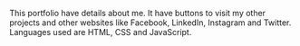 This portfolio have details about me. It have buttons to visit my other projects and other websites like Facebook, LinkedIn, Instagram and Twitter.
Languages used are HTML, CSS and JavaScript.
